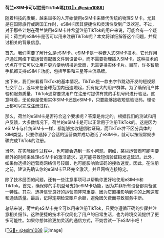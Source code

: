 **荷兰eSIM卡可以註冊TikTok嗎[[TG💪+ @esim1088](https://t.me/s/esim1088)]**

随着科技的发展，越来越多的人开始使用eSIM卡来替代传统的物理SIM卡。尤其是在国际旅行或跨国工作时，eSIM卡因其便捷性和灵活性受到广泛欢迎。不过，对于那些计划在荷兰使用eSIM卡并希望注册TikTok的用户来说，可能会有一个疑问：荷兰的eSIM卡是否可以用来注册TikTok呢？本文将详细解答这个问题，并探讨相关的背景信息。

首先，我们需要了解什么是eSIM卡。eSIM卡是一种嵌入式SIM卡技术，它允许用户通过网络下载运营商配置文件到设备中，而不需要物理插入SIM卡。这种技术的优点在于它可以让用户更方便地切换运营商，无需更换实体卡片。目前，许多智能手机都支持eSIM卡功能，包括苹果和三星等主流品牌。

接下来，我们来看看TikTok的基本情况。TikTok是一款由字节跳动开发的短视频社交平台，近年来在全球范围内迅速崛起，拥有庞大的用户群体。为了确保用户体验和服务质量，TikTok通常要求用户在注册时提供有效的手机号码进行验证。这意味着，无论你是使用实体SIM卡还是eSIM卡，只要能够接收短信验证码，理论上都可以完成注册过程。

那么，荷兰的eSIM卡是否符合这个要求呢？答案是肯定的。根据我们的测试和用户反馈，大多数情况下，荷兰的eSIM卡是可以正常用于注册TikTok的。这是因为eSIM卡与传统SIM卡一样，都能够接收短信验证码，而TikTok并不区分具体的SIM类型。只要你选择了合适的运营商并成功激活了eSIM卡，就可以按照常规步骤完成TikTok的注册。

当然，在实际操作过程中，也可能会遇到一些小问题。例如，某些运营商可能需要额外的时间来处理eSIM卡的激活请求，这可能导致短信验证码发送延迟。此外，如果你选择的运营商网络信号较弱，也可能影响验证码的接收速度。因此，在注册之前，建议先确认你的eSIM卡已经完全激活，并且网络连接稳定。

除了技术层面的问题，还有一些注意事项可以帮助你更好地使用eSIM卡和TikTok。首先，确保你的手机型号支持eSIM卡功能，因为并非所有设备都具备这一特性。其次，选择信誉良好的运营商非常重要，因为它直接影响到你的上网速度和通话质量。最后，记得定期检查账户余额，避免因欠费而导致服务中断。

总结来说，荷兰的eSIM卡完全可以用来注册TikTok，只要你遵循正确的步骤并注意相关细节。这种便捷的技术不仅简化了用户的日常生活，也为跨境交流提供了更多可能性。如果你想体验更加灵活的通信方式，不妨尝试一下eSIM卡吧！

[[TG💪+ @esim1088](https://t.me/s/esim1088) ![Image](https://i.postimg.cc/4NQfJmqS/Snipaste-2025-05-13-00-14-12.png)]
